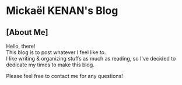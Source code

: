 # Mickaël KENAN's Blog

## [About Me]

Hello, there!<br>
This blog is to post whatever I feel like to.<br>
I like writing & organizing stuffs as much as reading, so I've decided to dedicate my times to make this blog.<br>

Please feel free to contact me for any questions!
